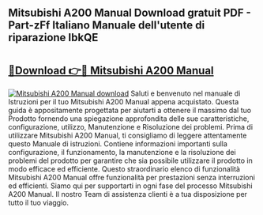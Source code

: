 ## Mitsubishi A200 Manual Download gratuit PDF - Part-zFf Italiano Manuale dell'utente di riparazione IbkQE

# <h2><a href="http://dfg6kj.blite.top/?on=Mitsubishi+A200+Manual">🔗Download 👉🔴 Mitsubishi A200 Manual</a></h2>

[![Mitsubishi A200 Manual download](https://i.imgur.com/lujVjoI.png)](http://dfg6kj.blite.top/?on=Mitsubishi+A200+Manual)
Saluti e benvenuto nel manuale di Istruzioni per il tuo Mitsubishi A200 Manual appena acquistato. Questa guida è appositamente progettata per aiutarti a ottenere il massimo dal tuo Prodotto fornendo una spiegazione approfondita delle sue caratteristiche, configurazione, utilizzo, Manutenzione e Risoluzione dei problemi. Prima di utilizzare Mitsubishi A200 Manual, ti consigliamo di leggere attentamente questo Manuale di istruzioni. Contiene informazioni importanti sulla configurazione, il funzionamento, la manutenzione e la risoluzione dei problemi del prodotto per garantire che sia possibile utilizzare il prodotto in modo efficace ed efficiente. Questo straordinario elenco di funzionalità Mitsubishi A200 Manual offre funzionalità per prestazioni senza interruzioni ed efficienti. Siamo qui per supportarti in ogni fase del processo Mitsubishi A200 Manual. Il nostro Team di assistenza clienti è a tua disposizione per tutto il tuo viaggio.

